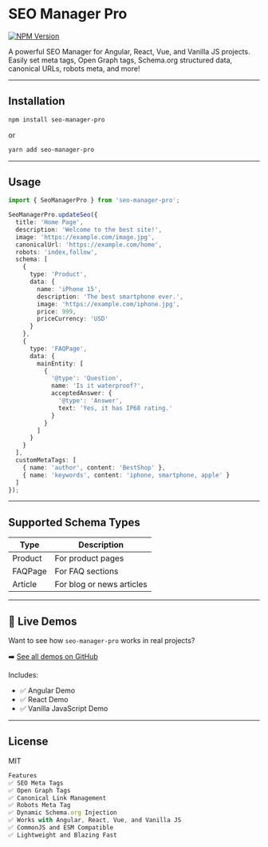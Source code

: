 # SEO Manager Pro

[![NPM Version](https://img.shields.io/npm/v/seo-manager-pro.svg)](https://www.npmjs.com/package/seo-manager-pro)  

A powerful SEO Manager for Angular, React, Vue, and Vanilla JS projects.  
Easily set meta tags, Open Graph tags, Schema.org structured data, canonical URLs, robots meta, and more!

---

## Installation

```bash
npm install seo-manager-pro

```

or

```bash
yarn add seo-manager-pro
```

---

## Usage

```typescript
import { SeoManagerPro } from 'seo-manager-pro';

SeoManagerPro.updateSeo({
  title: 'Home Page',
  description: 'Welcome to the best site!',
  image: 'https://example.com/image.jpg',
  canonicalUrl: 'https://example.com/home',
  robots: 'index,follow',
  schema: [
    {
      type: 'Product',
      data: {
        name: 'iPhone 15',
        description: 'The best smartphone ever.',
        image: 'https://example.com/iphone.jpg',
        price: 999,
        priceCurrency: 'USD'
      }
    },
    {
      type: 'FAQPage',
      data: {
        mainEntity: [
          {
            '@type': 'Question',
            name: 'Is it waterproof?',
            acceptedAnswer: {
              '@type': 'Answer',
              text: 'Yes, it has IP68 rating.'
            }
          }
        ]
      }
    }
  ],
  customMetaTags: [
    { name: 'author', content: 'BestShop' },
    { name: 'keywords', content: 'iphone, smartphone, apple' }
  ]
});
```

---

## Supported Schema Types

| Type      | Description                     |
|-----------|---------------------------------|
| Product   | For product pages                |
| FAQPage   | For FAQ sections                 |
| Article   | For blog or news articles        |

---
## 🔗 Live Demos

Want to see how `seo-manager-pro` works in real projects?

➡️ [See all demos on GitHub](https://github.com/mbsh-code/seo-manager-pro-demos)

Includes:
- ✅ Angular Demo
- ✅ React Demo
- ✅ Vanilla JavaScript Demo

---

## License

MIT
```typescript
Features
✅ SEO Meta Tags
✅ Open Graph Tags
✅ Canonical Link Management
✅ Robots Meta Tag
✅ Dynamic Schema.org Injection
✅ Works with Angular, React, Vue, and Vanilla JS
✅ CommonJS and ESM Compatible
✅ Lightweight and Blazing Fast


